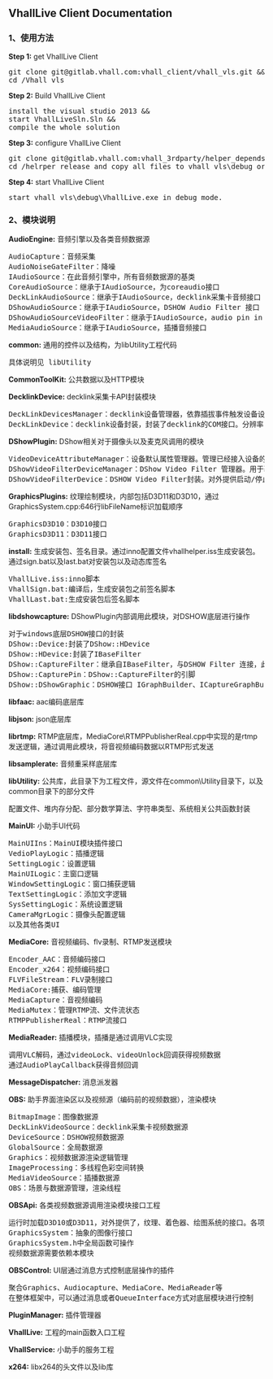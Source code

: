 ﻿## VhallLive Client Documentation

### 1、使用方法
<strong>Step 1:</strong> get VhallLive Client 

<pre>
git clone git@gitlab.vhall.com:vhall_client/vhall_vls.git &&
cd /Vhall_vls
</pre>

<strong>Step 2:</strong> Build VhallLive Client

<pre>
install the visual studio 2013 &&
start VhallLiveSln.Sln &&
compile the whole solution
</pre>

<strong>Step 3:</strong> configure VhallLive Client 

<pre>
git clone git@gitlab.vhall.com:vhall_3rdparty/helper_depends.git && 
cd /helrper_release and copy all files to vhall_vls\debug or vhall_vls\release
</pre>

<strong>Step 4:</strong> start VhallLive Client 

<pre>
start vhall_vls\debug\VhallLive.exe in debug mode.
</pre>

### 2、模块说明
<strong>AudioEngine:</strong> 音频引擎以及各类音频数据源

<pre>
AudioCapture：音频采集
AudioNoiseGateFilter：降噪
IAudioSource：在此音频引擎中，所有音频数据源的基类
CoreAudioSource：继承于IAudioSource，为coreaudio接口
DeckLinkAudioSource：继承于IAudioSource，decklink采集卡音频接口
DShowAudioSource：继承于IAudioSource，DSHOW Audio Filter 接口
DShowAudioSourceVideoFilter：继承于IAudioSource，audio pin in DSHOW Video Filter 接口
MediaAudioSource：继承于IAudioSource，插播音频接口
</pre>

<strong>common:</strong> 通用的控件以及结构，为libUtility工程代码

<pre>
具体说明见 libUtility
</pre>

<strong>CommonToolKit:</strong> 公共数据以及HTTP模块

<strong>DecklinkDevice:</strong> decklink采集卡API封装模块

<pre>
DeckLinkDevicesManager：decklink设备管理器，依靠插拔事件触发设备设备管理。初始时，主动触发所有接入设备的插入事件。
DeckLinkDevice：decklink设备封装，封装了decklink的COM接口。分辨率，帧率，显示模式等，采取自适应方式，当显示模式发送变化时触发VideoInputFormatChanged事件，初始时，主动触发VideoInputFormatChanged事件
</pre>

<strong>DShowPlugin:</strong> DShow相关对于摄像头以及麦克风调用的模块

<pre>
VideoDeviceAttributeManager：设备默认属性管理器。管理已经接入设备的属性，包括，分辨率，帧率，去交错。手动配置修改的属性将保存于配置文件中，再次启动助手仍然生效。
DShowVideoFilterDeviceManager：DShow Video Filter 管理器。用于获得/设置 DSHOW Video Filter当前设备属性
DShowVideoFilterDevice：DSHOW Video Filter封装。对外提供启动/停止，获取音视频数据接口。底层封装libdshowcapture。
</pre>

<strong>GraphicsPlugins:</strong> 纹理绘制模块，内部包括D3D11和D3D10，通过GraphicsSystem.cpp:646行libFileName标识加载顺序

<pre>
GraphicsD3D10：D3D10接口
GraphicsD3D11：D3D11接口
</pre>

<strong>install:</strong> 生成安装包、签名目录。通过inno配置文件vhallhelper.iss生成安装包。通过sign.bat以及last.bat对安装包以及动态库签名
<pre>
VhallLive.iss:inno脚本
VhallSign.bat:编译后，生成安装包之前签名脚本
VhallLast.bat:生成安装包后签名脚本
</pre>

<strong>libdshowcapture:</strong> DShowPlugin内部调用此模块，对DSHOW底层进行操作
<pre>
对于windows底层DSHOW接口的封装
DShow::Device:封装了DShow::HDevice
DShow::HDevice:封装了IBaseFilter
DShow::CaptureFilter：继承自IBaseFilter，与DSHOW Filter 连接，此类用于获取DSHOW的音视频数据
DShow::CapturePin：DShow::CaptureFilter的引脚
DShow::DShowGraphic：DSHOW接口 IGraphBuilder、ICaptureGraphBuilder2、IMediaControl管理
</pre>

<strong>libfaac:</strong> aac编码底层库

<strong>libjson:</strong> json底层库

<strong>librtmp:</strong> RTMP底层库，MediaCore\RTMPPublisherReal.cpp中实现的是rtmp发送逻辑，通过调用此模块，将音视频编码数据以RTMP形式发送

<strong>libsamplerate:</strong> 音频重采样底层库

<strong>libUtility:</strong> 公共库，此目录下为工程文件，源文件在common\Utility目录下，以及common目录下的部分文件

<pre>
配置文件、堆内存分配、部分数学算法、字符串类型、系统相关公共函数封装
</pre>

<strong>MainUI:</strong> 小助手UI代码

<pre>
MainUIIns：MainUI模块插件接口
VedioPlayLogic：插播逻辑
SettingLogic：设置逻辑
MainUILogic：主窗口逻辑
WindowSettingLogic：窗口捕获逻辑
TextSettingLogic：添加文字逻辑
SysSettingLogic：系统设置逻辑
CameraMgrLogic：摄像头配置逻辑
以及其他各类UI
</pre>

<strong>MediaCore:</strong> 音视频编码、flv录制、RTMP发送模块

<pre>
Encoder_AAC：音频编码接口
Encoder_x264：视频编码接口
FLVFileStream：FLV录制接口
MediaCore:捕获、编码管理
MediaCapture：音视频编码
MediaMutex：管理RTMP流、文件流状态
RTMPPublisherReal：RTMP流接口
</pre>

<strong>MediaReader:</strong> 插播模块，插播是通过调用VLC实现

<pre>
调用VLC解码，通过videoLock、videoUnlock回调获得视频数据
通过AudioPlayCallback获得音频回调
</pre>

<strong>MessageDispatcher:</strong> 消息派发器

<strong>OBS:</strong> 助手界面渲染区以及视频源（编码前的视频数据），渲染模块

<pre>
BitmapImage：图像数据源
DeckLinkVideoSource：decklink采集卡视频数据源
DeviceSource：DSHOW视频数据源
GlobalSource：全局数据源
Graphics：视频数据源渲染逻辑管理
ImageProcessing：多线程色彩空间转换
MediaVideoSource：插播数据源
OBS：场景与数据源管理，渲染线程
</pre>

<strong>OBSApi:</strong> 各类视频数据源调用渲染模块接口工程

<pre>
运行时加载D3D10或D3D11，对外提供了，纹理、着色器、绘图系统的接口。各项图像数据源，在指定回调函数Render或Preprocess中，可以调用对纹理的操作。
GraphicsSystem：抽象的图像行接口
GraphicsSystem.h中全局函数可操作
视频数据源需要依赖本模块
</pre>

<strong>OBSControl:</strong>  UI层通过消息方式控制底层操作的插件

<pre>
聚合Graphics、Audiocapture、MediaCore、MediaReader等
在整体框架中，可以通过消息或者QueueInterface方式对底层模块进行控制
</pre>

<strong>PluginManager:</strong> 插件管理器

<strong>VhallLive:</strong> 工程的main函数入口工程

<strong>VhallService:</strong> 小助手的服务工程

<strong>x264:</strong> libx264的头文件以及lib库